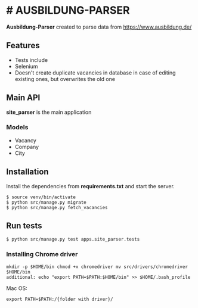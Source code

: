 # # AUSBILDUNG-PARSER

**Ausbildung-Parser** created to parse data from https://www.ausbildung.de/


## Features
- Tests include
- Selenium
- Doesn't create duplicate vacancies in database in case of editing existing ones, but overwrites the old one

## Main API
**site_parser** is the main application

### Models
- Vacancy
- Company
- City

## Installation

Install the dependencies from **requirements.txt** and start the server.

    $ source venv/bin/activate
    $ python src/manage.py migrate
    $ python src/manage.py fetch_vacancies


## Run tests

	$ python src/manage.py test apps.site_parser.tests



### Installing Chrome driver

    mkdir -p $HOME/bin chmod +x chromedriver mv src/drivers/chromedriver $HOME/bin
    additional: echo "export PATH=$PATH:$HOME/bin" >> $HOME/.bash_profile

Mac OS:

    export PATH=$PATH:/{folder with driver}/
